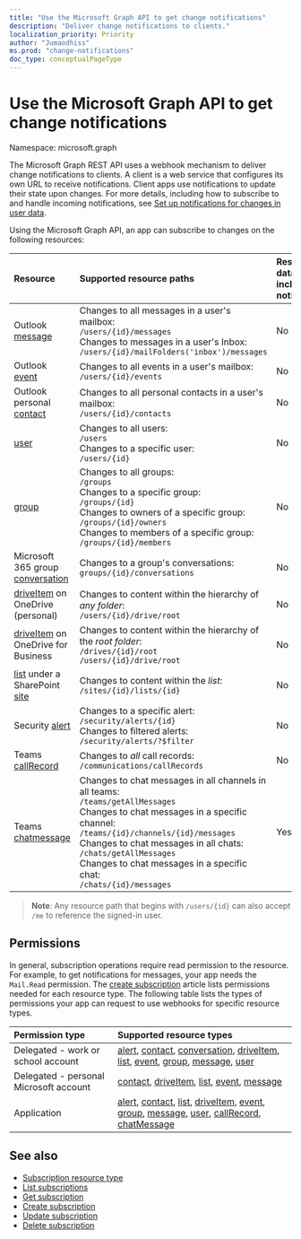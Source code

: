 ```yaml
---
title: "Use the Microsoft Graph API to get change notifications"
description: "Deliver change notifications to clients."
localization_priority: Priority
author: "Jumaodhiss"
ms.prod: "change-notifications"
doc_type: conceptualPageType
---
```


# Use the Microsoft Graph API to get change notifications

Namespace: microsoft.graph

The Microsoft Graph REST API uses a webhook mechanism to deliver change notifications to clients. A client is a web service that configures its own URL to receive notifications. Client apps use notifications to update their state upon changes. For more details, including how to subscribe to and handle incoming notifications, see [Set up notifications for changes in user data](/graph/webhooks).

Using the Microsoft Graph API, an app can subscribe to changes on the following resources:

| **Resource** | **Supported resource paths** | **Resource data can be included in notifications**                  |
|:----------------|:------------|:-----------------------------------------|
| Outlook [message][] | Changes to all messages in a user's mailbox: <br>`/users/{id}/messages`<br>Changes to messages in a user's Inbox:<br>`/users/{id}/mailFolders('inbox')/messages` | No |
| Outlook [event][] | Changes to all events in a user's mailbox:<br>`/users/{id}/events` | No |
| Outlook personal [contact][] | Changes to all personal contacts in a user's mailbox:<br>`/users/{id}/contacts` | No |
| [user][] | Changes to all users:<br>`/users` <br>Changes to a specific user:<br>`/users/{id}`| No |
| [group][] | Changes to all groups:<br>`/groups` <br>Changes to a specific group:<br>`/groups/{id}`<br>Changes to owners of a specific group:<br>`/groups/{id}/owners`<br>Changes to members of a specific group:<br>`/groups/{id}/members`  | No |
| Microsoft 365 group [conversation][] | Changes to a group's conversations:<br>`groups/{id}/conversations` | No |
| [driveItem][] on OneDrive (personal) | Changes to content within the hierarchy of _any folder_:<br>`/users/{id}/drive/root` | No |
| [driveItem][] on OneDrive for Business | Changes to content within the hierarchy of the _root folder_:<br>`/drives/{id}/root`<br> `/users/{id}/drive/root` | No |
| [list][] under a SharePoint [site][] | Changes to content within the _list_: <br>`/sites/{id}/lists/{id}` | No |
| Security [alert][] | Changes to a specific alert:<br>`/security/alerts/{id}` <br>Changes to filtered alerts:<br> `/security/alerts/?$filter`| No |
| Teams [callRecord][] | Changes to _all_ call records: `/communications/callRecords` | No |
| Teams [chatmessage][] | Changes to chat messages in all channels in all teams:<br>`/teams/getAllMessages` <br>Changes to chat messages in a specific channel:<br>`/teams/{id}/channels/{id}/messages`<br>Changes to chat messages in all chats:<br>`/chats/getAllMessages` <br>Changes to chat messages in a specific chat:<br>`/chats/{id}/messages` | Yes |

> **Note**: Any resource path that begins with `/users/{id}` can also accept `/me` to reference the signed-in user.

## Permissions

In general, subscription operations require read permission to the resource. For example, to get notifications for messages, your app needs the `Mail.Read` permission. The [create subscription](../api/subscription-post-subscriptions.md) article lists permissions needed for each resource type. The following table lists the types of permissions your app can request to use webhooks for specific resource types.

| Permission type                        | Supported resource types                                                      |
| :------------------------------------- | :------------------------------------------------------------------------------------ |
| Delegated - work or school account     | [alert][], [contact][], [conversation][], [driveItem][], [list][], [event][], [group][], [message][], [user][]|
| Delegated - personal Microsoft account | [contact][], [driveItem][], [list][], [event][], [message][]                                        |
| Application                            | [alert][], [contact][], [list][], [driveItem][], [event][], [group][], [message][], [user][], [callRecord][], [chatMessage][]|


## See also

- [Subscription resource type](./subscription.md)
- [List subscriptions](../api/subscription-list.md)
- [Get subscription](../api/subscription-get.md)
- [Create subscription](../api/subscription-post-subscriptions.md)
- [Update subscription](../api/subscription-update.md)
- [Delete subscription](../api/subscription-delete.md)

[chatMessage]: ./chatmessage.md
[contact]: ./contact.md
[conversation]: ./conversation.md
[driveItem]: ./driveitem.md
[list]: ./list.md
[site]: ./site.md
[event]: ./event.md
[group]: ./group.md
[message]: ./message.md
[user]: ./user.md
[callRecord]: ./callrecords-callrecord.md
[alert]: ./alert.md

